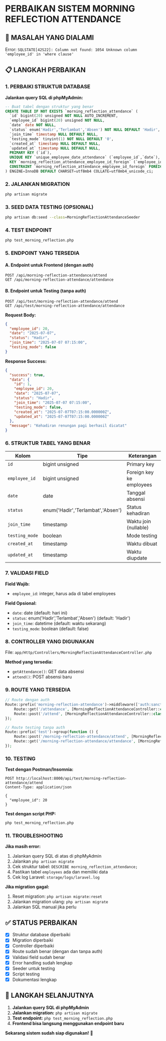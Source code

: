 # PERBAIKAN SISTEM MORNING REFLECTION ATTENDANCE

## 🔧 MASALAH YANG DIALAMI
Error: `SQLSTATE[42S22]: Column not found: 1054 Unknown column 'employee_id' in 'where clause'`

## 📋 LANGKAH PERBAIKAN

### 1. PERBAIKI STRUKTUR DATABASE

**Jalankan query SQL di phpMyAdmin:**
```sql
-- Buat tabel dengan struktur yang benar
CREATE TABLE IF NOT EXISTS `morning_reflection_attendance` (
  `id` bigint(20) unsigned NOT NULL AUTO_INCREMENT,
  `employee_id` bigint(20) unsigned NOT NULL,
  `date` date NOT NULL,
  `status` enum('Hadir','Terlambat','Absen') NOT NULL DEFAULT 'Hadir',
  `join_time` timestamp NULL DEFAULT NULL,
  `testing_mode` tinyint(1) NOT NULL DEFAULT '0',
  `created_at` timestamp NULL DEFAULT NULL,
  `updated_at` timestamp NULL DEFAULT NULL,
  PRIMARY KEY (`id`),
  UNIQUE KEY `unique_employee_date_attendance` (`employee_id`,`date`),
  KEY `morning_reflection_attendance_employee_id_foreign` (`employee_id`),
  CONSTRAINT `morning_reflection_attendance_employee_id_foreign` FOREIGN KEY (`employee_id`) REFERENCES `employees` (`id`) ON DELETE CASCADE
) ENGINE=InnoDB DEFAULT CHARSET=utf8mb4 COLLATE=utf8mb4_unicode_ci;
```

### 2. JALANKAN MIGRATION
```bash
php artisan migrate
```

### 3. SEED DATA TESTING (OPSIONAL)
```bash
php artisan db:seed --class=MorningReflectionAttendanceSeeder
```

### 4. TEST ENDPOINT
```bash
php test_morning_reflection.php
```

### 5. ENDPOINT YANG TERSEDIA

#### A. Endpoint untuk Frontend (dengan auth)
```
POST /api/morning-reflection-attendance/attend
GET /api/morning-reflection-attendance/attendance
```

#### B. Endpoint untuk Testing (tanpa auth)
```
POST /api/test/morning-reflection-attendance/attend
GET /api/test/morning-reflection-attendance/attendance
```

**Request Body:**
```json
{
  "employee_id": 20,
  "date": "2025-07-07",
  "status": "Hadir",
  "join_time": "2025-07-07 07:15:00",
  "testing_mode": false
}
```

**Response Success:**
```json
{
  "success": true,
  "data": {
    "id": 1,
    "employee_id": 20,
    "date": "2025-07-07",
    "status": "Hadir",
    "join_time": "2025-07-07 07:15:00",
    "testing_mode": false,
    "created_at": "2025-07-07T07:15:00.000000Z",
    "updated_at": "2025-07-07T07:15:00.000000Z"
  },
  "message": "Kehadiran renungan pagi berhasil dicatat"
}
```

### 6. STRUKTUR TABEL YANG BENAR

| Kolom | Tipe | Keterangan |
|-------|------|------------|
| `id` | bigint unsigned | Primary key |
| `employee_id` | bigint unsigned | Foreign key ke employees |
| `date` | date | Tanggal absensi |
| `status` | enum('Hadir','Terlambat','Absen') | Status kehadiran |
| `join_time` | timestamp | Waktu join (nullable) |
| `testing_mode` | boolean | Mode testing |
| `created_at` | timestamp | Waktu dibuat |
| `updated_at` | timestamp | Waktu diupdate |

### 7. VALIDASI FIELD

**Field Wajib:**
- `employee_id`: integer, harus ada di tabel employees

**Field Opsional:**
- `date`: date (default: hari ini)
- `status`: enum('Hadir','Terlambat','Absen') (default: 'Hadir')
- `join_time`: datetime (default: waktu sekarang)
- `testing_mode`: boolean (default: false)

### 8. CONTROLLER YANG DIGUNAKAN

File: `app/Http/Controllers/MorningReflectionAttendanceController.php`

**Method yang tersedia:**
- `getAttendance()`: GET data absensi
- `attend()`: POST absensi baru

### 9. ROUTE YANG TERSEDIA

```php
// Route dengan auth
Route::prefix('morning-reflection-attendance')->middleware(['auth:sanctum'])->group(function () {
    Route::get('/attendance', [MorningReflectionAttendanceController::class, 'getAttendance']);
    Route::post('/attend', [MorningReflectionAttendanceController::class, 'attend']);
});

// Route testing tanpa auth
Route::prefix('test')->group(function () {
    Route::post('/morning-reflection-attendance/attend', [MorningReflectionAttendanceController::class, 'attend']);
    Route::get('/morning-reflection-attendance/attendance', [MorningReflectionAttendanceController::class, 'getAttendance']);
});
```

### 10. TESTING

**Test dengan Postman/Insomnia:**
```
POST http://localhost:8000/api/test/morning-reflection-attendance/attend
Content-Type: application/json

{
  "employee_id": 20
}
```

**Test dengan script PHP:**
```bash
php test_morning_reflection.php
```

### 11. TROUBLESHOOTING

**Jika masih error:**
1. Jalankan query SQL di atas di phpMyAdmin
2. Jalankan `php artisan migrate`
3. Cek struktur tabel: `DESCRIBE morning_reflection_attendance;`
4. Pastikan tabel `employees` ada dan memiliki data
5. Cek log Laravel: `storage/logs/laravel.log`

**Jika migration gagal:**
1. Reset migration: `php artisan migrate:reset`
2. Jalankan migration ulang: `php artisan migrate`
3. Jalankan SQL manual jika perlu

## ✅ STATUS PERBAIKAN

- [x] Struktur database diperbaiki
- [x] Migration diperbaiki
- [x] Controller diperbaiki
- [x] Route sudah benar (dengan dan tanpa auth)
- [x] Validasi field sudah benar
- [x] Error handling sudah lengkap
- [x] Seeder untuk testing
- [x] Script testing
- [x] Dokumentasi lengkap

## 🎯 LANGKAH SELANJUTNYA

1. **Jalankan query SQL di phpMyAdmin**
2. **Jalankan migration:** `php artisan migrate`
3. **Test endpoint:** `php test_morning_reflection.php`
4. **Frontend bisa langsung menggunakan endpoint baru**

**Sekarang sistem sudah siap digunakan!** 🎉 